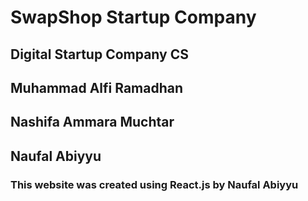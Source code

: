 # SwapShop Startup Company

## Digital Startup Company CS
## Muhammad Alfi Ramadhan
## Nashifa Ammara Muchtar
## Naufal Abiyyu

### This website was created using React.js by Naufal Abiyyu